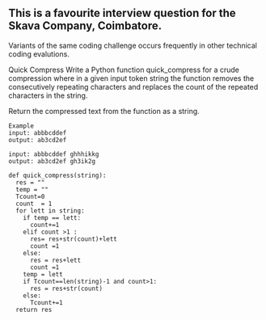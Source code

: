 ## This is a favourite interview question for the Skava Company, Coimbatore.
Variants of the same coding challenge occurs frequently in other 
technical coding evalutions.


Quick Compress
Write a Python function quick_compress for a crude compression where in a given input token string the function removes the consecutively repeating characters and replaces the count of the repeated characters in the string.

Return the compressed text from the function as a string.

```
Example
input: abbbcddef
output: ab3cd2ef

input: abbbcddef ghhhikkg
output: ab3cd2ef gh3ik2g
```

```
def quick_compress(string):
  res = ""
  temp = ""
  Tcount=0
  count  = 1
  for lett in string:
    if temp == lett:
      count+=1
    elif count >1 :
      res= res+str(count)+lett
      count =1
    else:
      res = res+lett
      count =1
    temp = lett
    if Tcount==len(string)-1 and count>1:
      res = res+str(count)
    else:
      Tcount+=1
  return res
```
